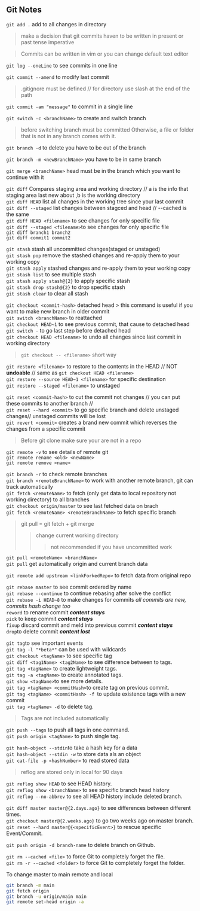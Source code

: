 ## Git Notes

`git add .` add to all changes in directory

> make a decision that git commits haven to be written in present or past tense imperative

> Commits can be written in vim or you can change default text editor

`git log --oneLine` to see commits in one line

`git commit --amend`  to modify last commit 

> .gitignore must be defined // for directory use slash at the end of the path  
 
`git commit -am "message"` to commit in a single line  

`git switch -c <branchName>` to create and switch branch  

> before switching branch must be committed Otherwise, a file or folder that is not in any branch comes with it.  

`git branch -d` to delete you have to be out of the branch  

`git branch -m <newBranchName>` you have to be in same branch  

`git merge <branchName>` head must be in the branch which you want to continue with it  

`git diff` Compares staging area and working directory // a is the info that staging area last new about ,b is the working directory  
`git diff HEAD` list all changes in the working tree since your last commit  
`git diff --staged` list changes  between stagced and head // --cached is the same  
`git diff HEAD <filename>` to see changes for only specific file  
`git diff --staged <filename>`to see changes for only specific file  
`git diff branch1 branch2`   
`git diff commit1 commit2`  

`git stash` stash all uncommitted changes(staged or unstaged)  
`git stash pop` remove the stashed changes and re-apply them to your working copy  
`git stash apply` stashed changes and re-apply them to your working copy  
`git stash list` to see multiple stash  
`git stash apply stash@{2}` to apply specific stash  
`git stash drop stash@{2}` to drop  specific stash  
`git stash clear` to clear all stash  

`git checkout <commit-hash>` detached head > this command is useful if you want to make new branch in older commit    
`git switch <branchName>` to reattached  
`git checkout HEAD~1` to see previous commit, that cause to detached head  
`git switch -` to go last step before detached head  
`git checkout HEAD <filename>` to undo all changes since last commit in working directory  
> `git checkout -- <filename>` short way
  
`git restore <filename>` to restore to the contents in the HEAD // NOT **undoable** // same as `git checkout HEAD <filename>`   
`git restore --source HEAD~1 <filename>` for specific destination  
`git restore --staged <filename>` to unstaged   

`git reset <commit-hash>` to cut the commit not changes // you can put these  commits to another branch //  
`git reset --hard <commit>` to go specific branch and delete unstaged changes// unstaged commits will be lost  
`git revert <commit>` creates a brand new commit which reverses the changes from a specific commit  

> Before git clone make sure your are not in a repo

`git remote -v` to see details of remote git  
`git remote rename <old> <newName>`  
`git remote remove <name>`  

`git branch -r` to check remote branches  
`git branch <remoteBranchName>` to work with another remote branch, git can track automatically   
`git fetch <remoteName>` to fetch (only get data to local repository not working directory) to all branches  
`git checkout origin/master` to see last fetched data on brach  
`git fetch <remoteName> <remoteBranchName>` to fetch specific branch  
 
> git pull = git fetch + git merge  
>> change current working directory  
>>> not recommended if you have uncommitted work  

`git pull <remoteName> <branchName>`  
`git pull` get automatically origin and current branch data 

`git remote add upstream <linkForkedRepo>` to fetch data from original repo

`git rebase master` to see commit ordered by name     
`git rebase --continue` to continue rebasing after solve the conflict  
`git rebase -i HEAD~8` to make changes for commits *all commits are new, commits hash change too*  
`reword` to rename commit ***content stays***  
`pick` to keep commit ***content stays***  
`fixup` discard commit and meld into previous commit ***content stays***  
`drop`to delete commit ***content lost*** 

`git tag`to see important events   
`git tag -l "*beta*"` can be used with wildcards   
`git checkout <tagName>` to see specific tag    
`git diff <tag1Name> <tag2Name>` to see difference between to tags.  
`git tag <tagName>` to create lightweight tags.  
`git tag -a <tagName>` to create annotated tags.  
`git show <tagName>`to see more details.    
`git tag <tagName> <commitHash>`to create tag on previous commit.  
`git tag <tagName> <commitHash> -f `to update existence tags with a new commit  
`git tag <tagName> -d` to delete tag.  
> Tags are not included automatically 

`git push --tags` to push all tags in one command.  
`git push origin <tagName>` to push single tag.  

`git hash-object --stdin`to take a hash key for a data  
`git hash-object --stdin -w` to store data als an object  
`git cat-file -p <hashNumber>` to read stored data 

> reflog are stored only in local for 90 days 

`git reflog show HEAD` to see HEAD history.  
`git reflog show <branchName>` to see specific branch head history  
`git reflog --no-abbrev` to see all HEAD history include deleted branch.

`git diff master master@{2.days.ago}` to see differences between different times.  
`git checkout master@{2.weeks.ago}` to go two weeks ago on master branch.  
`git reset --hard master@{<specificEvent>}` to rescue specific Event/Commit.  
 
`git push origin -d branch-name` to delete branch on Github.  
 
`git rm --cached <file>` to force Git to completely forget the file.  
`git rm -r --cached <folder>`  to force Git to completely forget the folder.  

To change master to main remote and local
```bash
git branch -m main
git fetch origin
git branch -u origin/main main
git remote set-head origin -a
```



